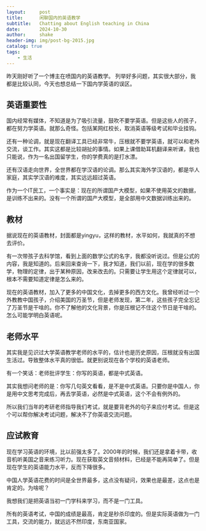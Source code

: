 ```yaml
---
layout:     post
title:      闲聊国内的英语教学
subtitle:   Chatting about English teaching in China
date:       2024-10-30
author:     shake
header-img: img/post-bg-2015.jpg
catalog: true
tags:
    - 生活
---
```


昨天刚好听了一个博主在喷国内的英语教学。 列举好多问题，其实很大部分，我都是比较认同，今天也想总结一下国内学英语的误区。

## 英语重要性

国内经常有媒体，不知道是为了吸引流量，鼓吹不要学英语。但是这些人的孩子，都在努力学英语。就那么奇怪。包括某网红校长，取消英语等级考试和毕业挂钩。

还有一种论调，就是现在翻译工具已经非常牛，压根就不要学英语，就可以和老外交流，谈工作。其实这都是比较胡扯的事情。如果上课借助耳机翻译来听课，我也只能说，作为一名出国留学生，你的学费真的是打水漂。

还有汉语走向世界，全世界都在学汉语的论调。那么其实海外学汉语的，都是华人家庭，其实学汉语的难度，其实远远超过英语。

作为一个IT民工，一个事实是：现在的所谓国产大模型，如果不使用英文的数据，是训练不出来的。没有一个所谓的国产大模型，是全部用中文数据训练出来的。


## 教材

据说现在的英语教材，封面都是yingyu，这样的教材，水平如何，我就真的不想去评价。

有一次带孩子去科学馆，看到上面的数学公式的名字，我都没听说过。但是公式的内容，我是知道的。后来回来查询一下，我才知道，我们以前，现在学的很多数学，物理的定律，出于某种原因，改来改去的。只需要让学生用这个定律就可以，根本不需要知道定律是怎么来的。

现在的英语教材，加入了更多的中国文化，去掉更多的西方文化。我曾经听过一个外教教中国孩子，介绍美国的万圣节，但是老师发现，第二年，这些孩子完全忘记了万圣节是干啥的。你不了解他的文化背景，你是压根记不住这个节日是干啥的。怎么可能学明白英语呢。

## 老师水平

其实我是见识过大学英语教学老师的水平的，估计也是历史原因，压根就没有出国生活过。导致整体水平真的很低。就更别说现在各个学校的英语老师。 

有一个笑话：老师批评学生：你写的英语，都是中式英语。

其实我想问老师的是：你写几句英文看看，是不是中式英语。只要你是中国人，你是用中文思考完成后，再去学英语，必然是中式英语，这个不会有例外的。

所以我们当年的考研老师指导我们考试，就是要背老外的句子来应付考试。但是这个可以帮你解决考试问题，解决不了你英语交流问题。

## 应试教育

现在学习英语的环境，比以前强太多了。2000年的时候，我们还是拿着卡带，收音机听美国之音来练习听力。现在获取英文音频材料，已经是不能再简单了。但是现在学生的英语能力水平，反而下降很多。

中国人学英语花费的时间是全世界最多，这点没有疑问，效果也是最差，这点也是肯定的。为啥呢？

我想我们是把英语当初一门学科来学习，而不是一门工具。

所有的英语考试，中国的成绩是最高，肯定是秒杀印度的。但是实际英语做为一门工具，交流的能力，就远远不然印度，东南亚国家。

